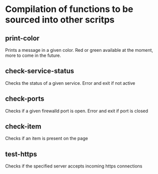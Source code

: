 # Compilation of functions to be sourced into other scritps

## print-color

Prints a message in a given color. Red or green available at the moment, more to come in the future.

## check-service-status

Checks the status of a given service. Error and exit if not active

## check-ports

Checks if a given firewalld port is open. Error and exit if port is closed

## check-item

Checks if an item is present on the page

## test-https

Checks if the specified server accepts incoming https connections
